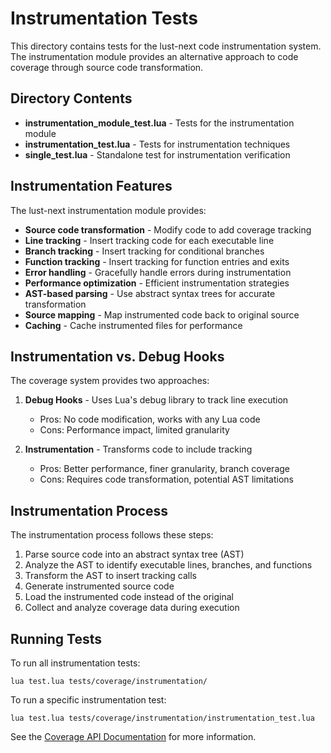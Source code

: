 # Instrumentation Tests

This directory contains tests for the lust-next code instrumentation system. The instrumentation module provides an alternative approach to code coverage through source code transformation.

## Directory Contents

- **instrumentation_module_test.lua** - Tests for the instrumentation module
- **instrumentation_test.lua** - Tests for instrumentation techniques
- **single_test.lua** - Standalone test for instrumentation verification

## Instrumentation Features

The lust-next instrumentation module provides:

- **Source code transformation** - Modify code to add coverage tracking
- **Line tracking** - Insert tracking code for each executable line
- **Branch tracking** - Insert tracking for conditional branches
- **Function tracking** - Insert tracking for function entries and exits
- **Error handling** - Gracefully handle errors during instrumentation
- **Performance optimization** - Efficient instrumentation strategies
- **AST-based parsing** - Use abstract syntax trees for accurate transformation
- **Source mapping** - Map instrumented code back to original source
- **Caching** - Cache instrumented files for performance

## Instrumentation vs. Debug Hooks

The coverage system provides two approaches:

1. **Debug Hooks** - Uses Lua's debug library to track line execution
   - Pros: No code modification, works with any Lua code
   - Cons: Performance impact, limited granularity
  
2. **Instrumentation** - Transforms code to include tracking
   - Pros: Better performance, finer granularity, branch coverage
   - Cons: Requires code transformation, potential AST limitations

## Instrumentation Process

The instrumentation process follows these steps:

1. Parse source code into an abstract syntax tree (AST)
2. Analyze the AST to identify executable lines, branches, and functions
3. Transform the AST to insert tracking calls
4. Generate instrumented source code
5. Load the instrumented code instead of the original
6. Collect and analyze coverage data during execution

## Running Tests

To run all instrumentation tests:
```
lua test.lua tests/coverage/instrumentation/
```

To run a specific instrumentation test:
```
lua test.lua tests/coverage/instrumentation/instrumentation_test.lua
```

See the [Coverage API Documentation](/docs/api/coverage.md) for more information.